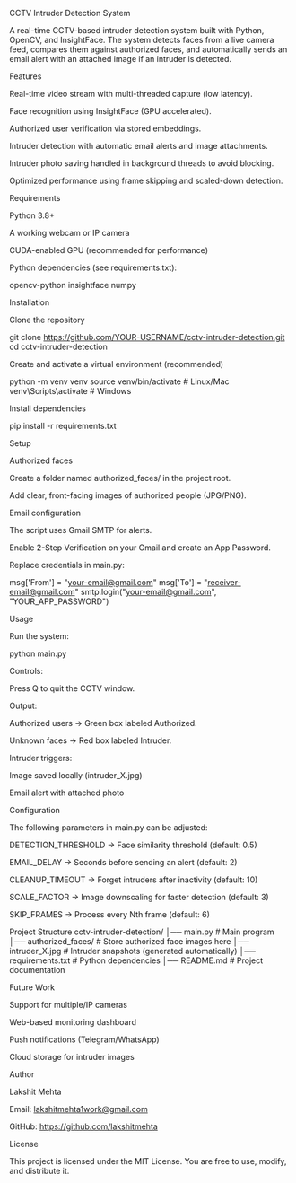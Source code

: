 CCTV Intruder Detection System

A real-time CCTV-based intruder detection system built with Python, OpenCV, and InsightFace.
The system detects faces from a live camera feed, compares them against authorized faces, and automatically sends an email alert with an attached image if an intruder is detected.

Features

Real-time video stream with multi-threaded capture (low latency).

Face recognition using InsightFace (GPU accelerated).

Authorized user verification via stored embeddings.

Intruder detection with automatic email alerts and image attachments.

Intruder photo saving handled in background threads to avoid blocking.

Optimized performance using frame skipping and scaled-down detection.

Requirements

Python 3.8+

A working webcam or IP camera

CUDA-enabled GPU (recommended for performance)

Python dependencies (see requirements.txt):

opencv-python
insightface
numpy

Installation

Clone the repository

git clone https://github.com/YOUR-USERNAME/cctv-intruder-detection.git
cd cctv-intruder-detection


Create and activate a virtual environment (recommended)

python -m venv venv
source venv/bin/activate     # Linux/Mac
venv\Scripts\activate        # Windows


Install dependencies

pip install -r requirements.txt

Setup

Authorized faces

Create a folder named authorized_faces/ in the project root.

Add clear, front-facing images of authorized people (JPG/PNG).

Email configuration

The script uses Gmail SMTP for alerts.

Enable 2-Step Verification on your Gmail and create an App Password.

Replace credentials in main.py:

msg['From'] = "your-email@gmail.com"
msg['To'] = "receiver-email@gmail.com"
smtp.login("your-email@gmail.com", "YOUR_APP_PASSWORD")

Usage

Run the system:

python main.py


Controls:

Press Q to quit the CCTV window.

Output:

Authorized users → Green box labeled Authorized.

Unknown faces → Red box labeled Intruder.

Intruder triggers:

Image saved locally (intruder_X.jpg)

Email alert with attached photo

Configuration

The following parameters in main.py can be adjusted:

DETECTION_THRESHOLD → Face similarity threshold (default: 0.5)

EMAIL_DELAY → Seconds before sending an alert (default: 2)

CLEANUP_TIMEOUT → Forget intruders after inactivity (default: 10)

SCALE_FACTOR → Image downscaling for faster detection (default: 3)

SKIP_FRAMES → Process every Nth frame (default: 6)

Project Structure
cctv-intruder-detection/
│── main.py               # Main program
│── authorized_faces/     # Store authorized face images here
│── intruder_X.jpg        # Intruder snapshots (generated automatically)
│── requirements.txt      # Python dependencies
│── README.md             # Project documentation

Future Work

Support for multiple/IP cameras

Web-based monitoring dashboard

Push notifications (Telegram/WhatsApp)

Cloud storage for intruder images

Author

Lakshit Mehta

Email: lakshitmehta1work@gmail.com

GitHub: https://github.com/lakshitmehta

License

This project is licensed under the MIT License. You are free to use, modify, and distribute it.
